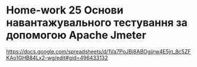 # Home-work 25 Основи навантажувального тестування за допомогою Apache Jmeter
https://docs.google.com/spreadsheets/d/1Va7PoJBj8ABOgjjrw4E5jn_8c5ZFKAo1GHB84Lx2-wg/edit#gid=496433132

